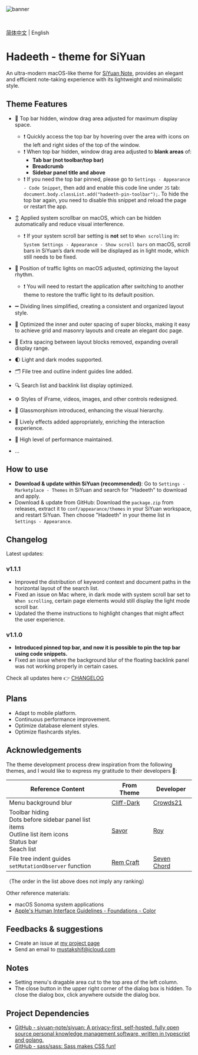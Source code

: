 ![banner](https://cdn.jsdelivr.net/gh/mustakshif/Hadeeth@main/assets/banner_v10.png)

<br/>

[简体中文](https://github.com/mustakshif/Hadeeth-for-SiYuan/blob/main/README_zh_CN.md) | English

# Hadeeth - theme for SiYuan

An ultra-modern macOS-like theme for [SiYuan Note](https://github.com/siyuan-note/siyuan), provides an elegant and efficient note-taking experience with its lightweight and minimalistic style.

## Theme Features

* 📃 Top bar hidden, window drag area adjusted for maximum display space.
  * ❗️ Quickly access the top bar by hovering over the area with icons on the left and right sides of the top of the window.
  * ❗️ When top bar hidden, window drag area adjusted to **blank areas** of:
    * **Tab bar (not toolbar/top bar)**
    * **Breadcrumb**
    * **Sidebar panel title and above**
  * ❗️ If you need the top bar pinned, please go to `Settings - Appearance - Code Snippet`, then add and enable this code line under `JS` tab: `document.body.classList.add("hadeeth-pin-toolbar");`. To hide the top bar again, you need to disable this snippet and reload the page or restart the app.
* ↕️ Applied system scrollbar on macOS, which can be hidden automatically and reduce visual interference.
  
  * ❗️ If your system scroll bar setting is **not** set to `When scrolling` in: `System Settings - Appearance - Show scroll bars` on macOS, scroll bars in SiYuan’s dark mode will be displayed as in light mode, which still needs to be fixed.
* 🚥 Position of traffic lights on macOS adjusted, optimizing the layout rhythm.

  * ❗️ You will need to restart the application after switching to another theme to restore the traffic light to its default position.
* ➖ Dividing lines simplified, creating a consistent and organized layout style.
* 🧩 Optimized the inner and outer spacing of super blocks, making it easy to achieve grid and masonry layouts and create an elegant doc page.
* 📐 Extra spacing between layout blocks removed, expanding overall display range.
* 🌓 Light and dark modes supported.
* 🗂️ File tree and outline indent guides line added.
* 🔍 Search list and backlink list display optimized.
* ⚙️ Styles of iFrame, videos, images, and other controls redesigned.
* 🧊 Glassmorphism introduced, enhancing the visual hierarchy.
* 💫 Lively effects added appropriately, enriching the interaction experience.
* 🚀 High level of performance maintained.
* ...

## How to use

* **Download & update within SiYuan (recommended)**: Go to `Settings - Marketplace - Themes` in SiYuan and search for "Hadeeth" to download and apply.
* Download & update from GitHub: Download the `package.zip` from releases, extract it to `conf/appearance/themes` in your SiYuan workspace, and restart SiYuan. Then choose "Hadeeth" in your theme list in `Settings - Appearance`.

## Changelog

Latest updates:

### v1.1.1

* Improved the distribution of keyword context and document paths in the horizontal layout of the search list.
* Fixed an issue on Mac where, in dark mode with system scroll bar set to `When scrolling`, certain page elements would still display the light mode scroll bar.
* Updated the theme instructions to highlight changes that might affect the user experience.

### v1.1.0

* **Introduced pinned top bar, and now it is possible to pin the top bar using code snippets.**
* Fixed an issue where the background blur of the floating backlink panel was not working properly in certain cases.

Check all updates here 👉 [CHANGELOG](./CHANGELOG.md)

## Plans

* Adapt to mobile platform.
* Continuous performance improvement.
* Optimize database element styles.
* Optimize flashcards styles.

## Acknowledgements

The theme development process drew inspiration from the following themes, and I would like to express my gratitude to their developers 🙏:

| Reference Content                                                 | From Theme | Developer |
| ---------------------------------------------------------- | ---------- | ------ |
| Menu background blur                                             | [Cliff-Dark](https://github.com/chenshinshi/Cliff-Dark)         | [Crowds21](https://github.com/chenshinshi)     |
|Toolbar hiding<br />Dots before sidebar panel list items<br />Outline list item icons<br />Status bar<br />Seach list | [Savor](https://github.com/royc01/notion-theme)         | [Roy](https://github.com/royc01)     |
| File tree indent guides<br />`setMutationObserver` function                                      | [Rem Craft](https://github.com/svchord/Rem-Craft)         | [Seven Chord](https://github.com/svchord)     |

（The order in the list above does not imply any ranking）

Other reference materials:

* macOS Sonoma system applications
* [Apple's Human Interface Guidelines - Foundations - Color](https://developer.apple.com/design/human-interface-guidelines/macos/visual-design/color/)

## Feedbacks & suggestions
- Create an issue at [my project page](https://github.com/mustakshif/Hadeeth-for-SiYuan/issues)
- Send an email to mustakshif@icloud.com

## Notes

* Setting menu's dragable area cut to the top area of the left column.
* The close button in the upper right corner of the dialog box is hidden. To close the dialog box, click anywhere outside the dialog box.

## Project Dependencies
* [GitHub - siyuan-note/siyuan: A privacy-first, self-hosted, fully open source personal knowledge management software, written in typescript and golang.](https://github.com/siyuan-note/siyuan)
* [GitHub - sass/sass: Sass makes CSS fun!](https://github.com/sass/sass)
